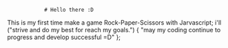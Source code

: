 				








				# Hello there :D
This is my first time make a game Rock-Paper-Scissors with Jarvascript;
	i'll ("strive and do my best for reach my goals.") {
		"may my coding continue to progress and develop successful =D"
	};